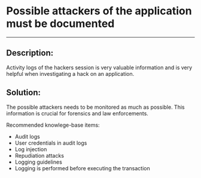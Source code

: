 # Possible attackers of the application must be documented
-------

## Description:

Activity logs of the hackers session is very valuable information and is very helpful
when investigating a hack on an application.


## Solution:

The possible attackers needs to be monitored as much as possible. This information is
crucial for forensics and law enforcements.

Recommended knowlege-base items:

- Audit logs
- User credentials in audit logs
- Log injection
- Repudiation attacks
- Logging guidelines
- Logging is performed before executing the transaction
